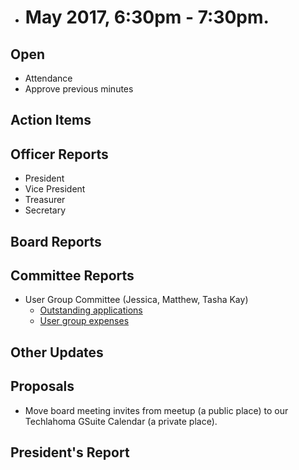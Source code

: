 * # May 2017, 6:30pm - 7:30pm.

## Open
* Attendance
* Approve previous minutes

## Action Items

## Officer Reports
* President
* Vice President
* Treasurer
* Secretary

## Board Reports


## Committee Reports
* User Group Committee (Jessica, Matthew, Tasha Kay)
  * [Outstanding applications](https://drive.google.com/open?id=12Z_a0h_E-VPeIC-NgNsw9kSPdkJSi0S52yK2zoeVkcI)
  * [User group expenses](https://drive.google.com/open?id=1qwm54kk_yB6RCDB33O9m0YeUoJkOoV2B945wTAhZcZY)
## Other Updates
## Proposals
* Move board meeting invites from meetup (a public place) to our Techlahoma GSuite Calendar (a private place).
  
## President's Report 
